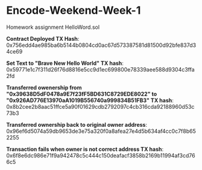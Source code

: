 # Encode-Weekend-Week-1

Homework assignment HelloWord.sol

**Contract Deployed TX Hash**:
0x756edd4ae985ba6b5144b0804cd0ac67d573387581d81500d92bfe837d34ce69

**Set Text to "Brave New Hello World" TX hash**:
0x59771e1c7f311d26f76d8816e5cc9d1ec699800e78339aee588d9304c3ffa2fd

**Transferred owenership from "0x39638D5dF0478a9E7f23fF5BD631C8729EDE8022" to "0x926AD776E13970aA1019B556740a999834B51FB3" TX hash**:
0x8b2cee2b8aac51ffce5a90f01629cdb2792097c4cb316cda92188960d53c73b3

**Transferred ownership back to original owner address**:
0x96ef6d5074a59db9653de3e75a320f0a8afea27e4d5b634af4cc0c7f8b652255

**Transaction fails when owner is not correct address TX hash**:
0x6f8e6dc986e71f9a942478c5c444c150deafacf3858b2169b11994af3cd766c5